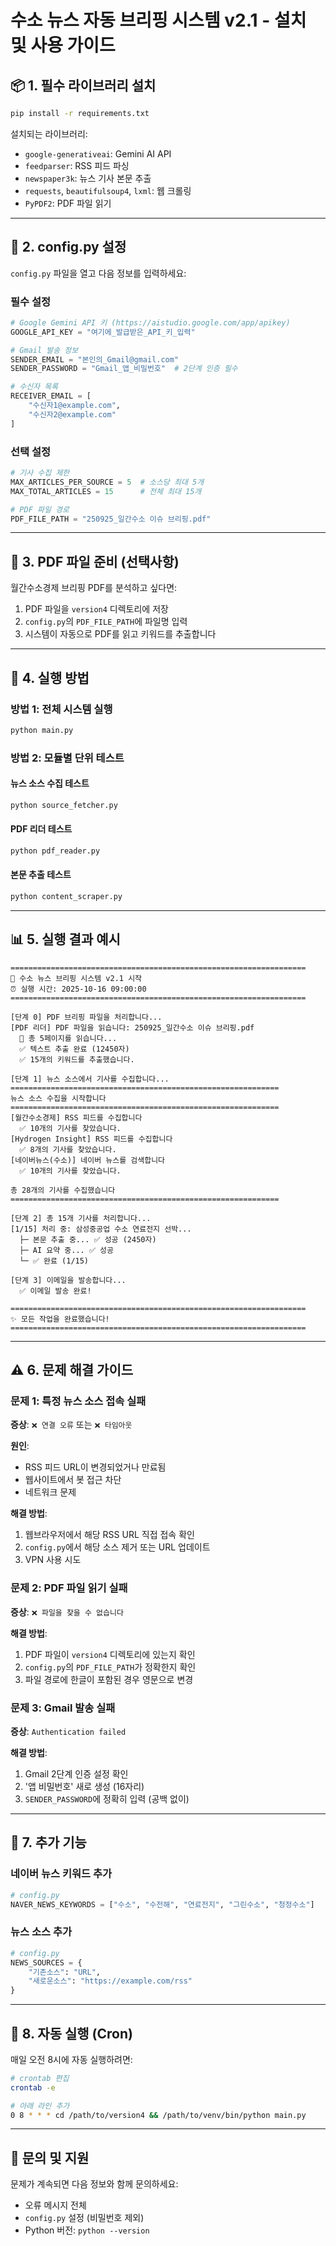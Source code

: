 # 수소 뉴스 자동 브리핑 시스템 v2.1 - 설치 및 사용 가이드

## 📦 1. 필수 라이브러리 설치

```bash
pip install -r requirements.txt
```

설치되는 라이브러리:
- `google-generativeai`: Gemini AI API
- `feedparser`: RSS 피드 파싱
- `newspaper3k`: 뉴스 기사 본문 추출
- `requests`, `beautifulsoup4`, `lxml`: 웹 크롤링
- `PyPDF2`: PDF 파일 읽기

---

## 🔧 2. config.py 설정

`config.py` 파일을 열고 다음 정보를 입력하세요:

### 필수 설정
```python
# Google Gemini API 키 (https://aistudio.google.com/app/apikey)
GOOGLE_API_KEY = "여기에_발급받은_API_키_입력"

# Gmail 발송 정보
SENDER_EMAIL = "본인의_Gmail@gmail.com"
SENDER_PASSWORD = "Gmail_앱_비밀번호"  # 2단계 인증 필수

# 수신자 목록
RECEIVER_EMAIL = [
    "수신자1@example.com",
    "수신자2@example.com"
]
```

### 선택 설정
```python
# 기사 수집 제한
MAX_ARTICLES_PER_SOURCE = 5  # 소스당 최대 5개
MAX_TOTAL_ARTICLES = 15      # 전체 최대 15개

# PDF 파일 경로
PDF_FILE_PATH = "250925_일간수소 이슈 브리핑.pdf"
```

---

## 📄 3. PDF 파일 준비 (선택사항)

월간수소경제 브리핑 PDF를 분석하고 싶다면:

1. PDF 파일을 `version4` 디렉토리에 저장
2. `config.py`의 `PDF_FILE_PATH`에 파일명 입력
3. 시스템이 자동으로 PDF를 읽고 키워드를 추출합니다

---

## 🚀 4. 실행 방법

### 방법 1: 전체 시스템 실행
```bash
python main.py
```

### 방법 2: 모듈별 단위 테스트

#### 뉴스 소스 수집 테스트
```bash
python source_fetcher.py
```

#### PDF 리더 테스트
```bash
python pdf_reader.py
```

#### 본문 추출 테스트
```bash
python content_scraper.py
```

---

## 📊 5. 실행 결과 예시

```
==================================================================
🚀 수소 뉴스 브리핑 시스템 v2.1 시작
⏰ 실행 시간: 2025-10-16 09:00:00
==================================================================

[단계 0] PDF 브리핑 파일을 처리합니다...
[PDF 리더] PDF 파일을 읽습니다: 250925_일간수소 이슈 브리핑.pdf
  📄 총 5페이지를 읽습니다...
  ✅ 텍스트 추출 완료 (12450자)
  ✅ 15개의 키워드를 추출했습니다.

[단계 1] 뉴스 소스에서 기사를 수집합니다...
============================================================
뉴스 소스 수집을 시작합니다
============================================================
[월간수소경제] RSS 피드를 수집합니다
  ✅ 10개의 기사를 찾았습니다.
[Hydrogen Insight] RSS 피드를 수집합니다
  ✅ 8개의 기사를 찾았습니다.
[네이버뉴스(수소)] 네이버 뉴스를 검색합니다
  ✅ 10개의 기사를 찾았습니다.

총 28개의 기사를 수집했습니다
============================================================

[단계 2] 총 15개 기사를 처리합니다...
[1/15] 처리 중: 삼성중공업 수소 연료전지 선박...
  ├─ 본문 추출 중... ✅ 성공 (2450자)
  ├─ AI 요약 중... ✅ 성공
  └─ ✅ 완료 (1/15)

[단계 3] 이메일을 발송합니다...
  ✅ 이메일 발송 완료!

==================================================================
✨ 모든 작업을 완료했습니다!
==================================================================
```

---

## ⚠️ 6. 문제 해결 가이드

### 문제 1: 특정 뉴스 소스 접속 실패

**증상**: `❌ 연결 오류` 또는 `❌ 타임아웃`

**원인**:
- RSS 피드 URL이 변경되었거나 만료됨
- 웹사이트에서 봇 접근 차단
- 네트워크 문제

**해결 방법**:
1. 웹브라우저에서 해당 RSS URL 직접 접속 확인
2. `config.py`에서 해당 소스 제거 또는 URL 업데이트
3. VPN 사용 시도

### 문제 2: PDF 파일 읽기 실패

**증상**: `❌ 파일을 찾을 수 없습니다`

**해결 방법**:
1. PDF 파일이 `version4` 디렉토리에 있는지 확인
2. `config.py`의 `PDF_FILE_PATH`가 정확한지 확인
3. 파일 경로에 한글이 포함된 경우 영문으로 변경

### 문제 3: Gmail 발송 실패

**증상**: `Authentication failed`

**해결 방법**:
1. Gmail 2단계 인증 설정 확인
2. '앱 비밀번호' 새로 생성 (16자리)
3. `SENDER_PASSWORD`에 정확히 입력 (공백 없이)

---

## 📌 7. 추가 기능

### 네이버 뉴스 키워드 추가
```python
# config.py
NAVER_NEWS_KEYWORDS = ["수소", "수전해", "연료전지", "그린수소", "청정수소"]
```

### 뉴스 소스 추가
```python
# config.py
NEWS_SOURCES = {
    "기존소스": "URL",
    "새로운소스": "https://example.com/rss"
}
```

---

## 🔄 8. 자동 실행 (Cron)

매일 오전 8시에 자동 실행하려면:

```bash
# crontab 편집
crontab -e

# 아래 라인 추가
0 8 * * * cd /path/to/version4 && /path/to/venv/bin/python main.py
```

---

## 📧 문의 및 지원

문제가 계속되면 다음 정보와 함께 문의하세요:
- 오류 메시지 전체
- `config.py` 설정 (비밀번호 제외)
- Python 버전: `python --version`